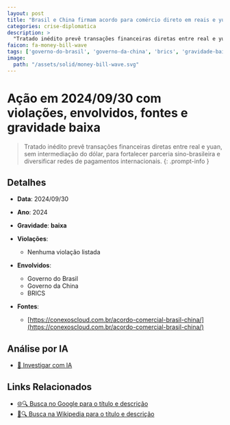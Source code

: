 ```yaml
---
layout: post
title: "Brasil e China firmam acordo para comércio direto em reais e yuan"
categories: crise-diplomatica
description: > 
  "Tratado inédito prevê transações financeiras diretas entre real e yuan, sem intermediação do dólar, para fortalecer parceria sino-brasileira e diversificar redes de pagamentos internacionais."
faicon: fa-money-bill-wave
tags: ['governo-do-brasil', 'governo-da-china', 'brics', 'gravidade-baixa']
image:
  path: "/assets/solid/money-bill-wave.svg"
---
```


# Ação em 2024/09/30 com violações, envolvidos, fontes e gravidade baixa

> Tratado inédito prevê transações financeiras diretas entre real e yuan, sem intermediação do dólar, para fortalecer parceria sino-brasileira e diversificar redes de pagamentos internacionais.
{: .prompt-info }

## Detalhes
- **Data**: 2024/09/30
- **Ano**: 2024
- **Gravidade**: **baixa** <i class="fas fa-money-bill-wave"></i>

- **Violações**:
  - Nenhuma violação listada
- **Envolvidos**:
  - Governo do Brasil
  - Governo da China
  - BRICS
- **Fontes**:
  - [https://conexoscloud.com.br/acordo-comercial-brasil-china/](https://conexoscloud.com.br/acordo-comercial-brasil-china/)

## Análise por IA
- [🤖 Investigar com IA](https://www.perplexity.ai/search?q=%20Brasil%20e%20China%20firmam%20acordo%20para%20com%C3%A9rcio%20direto%20em%20reais%20e%20yuan%20Tratado%20in%C3%A9dito%20prev%C3%AA%20transa%C3%A7%C3%B5es%20financeiras%20diretas%20entre%20real%20e%20yuan%2C%20sem%20intermedia%C3%A7%C3%A3o%20do%20d%C3%B3lar%2C%20para%20fortalecer%20parceria%20sino-brasileira%20e%20diversificar%20redes%20de%20pagamentos%20internacionais.%20%202024%20gravidade%20baixa)

## Links Relacionados
- [🌐🔍 Busca no Google para o título e descrição](https://www.google.com/search?q=%20Brasil%20e%20China%20firmam%20acordo%20para%20com%C3%A9rcio%20direto%20em%20reais%20e%20yuan%20Tratado%20in%C3%A9dito%20prev%C3%AA%20transa%C3%A7%C3%B5es%20financeiras%20diretas%20entre%20real%20e%20yuan%2C%20sem%20intermedia%C3%A7%C3%A3o%20do%20d%C3%B3lar%2C%20para%20fortalecer%20parceria%20sino-brasileira%20e%20diversificar%20redes%20de%20pagamentos%20internacionais.%20%202024%20gravidade%20baixa)
- [📖🔍 Busca na Wikipedia para o título e descrição](https://pt.wikipedia.org/w/index.php?search=%20Brasil%20e%20China%20firmam%20acordo%20para%20com%C3%A9rcio%20direto%20em%20reais%20e%20yuan%20Tratado%20in%C3%A9dito%20prev%C3%AA%20transa%C3%A7%C3%B5es%20financeiras%20diretas%20entre%20real%20e%20yuan%2C%20sem%20intermedia%C3%A7%C3%A3o%20do%20d%C3%B3lar%2C%20para%20fortalecer%20parceria%20sino-brasileira%20e%20diversificar%20redes%20de%20pagamentos%20internacionais.%20%202024%20gravidade%20baixa)

